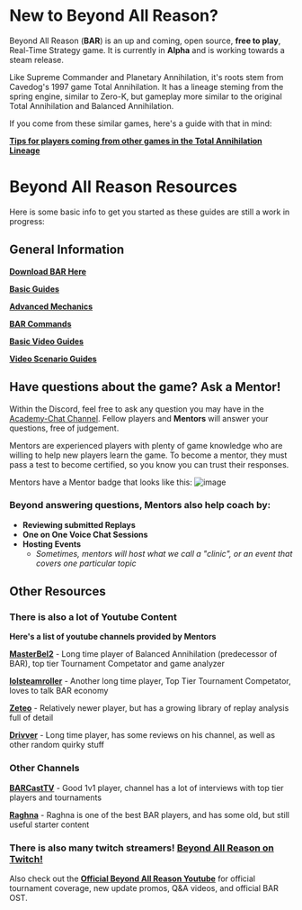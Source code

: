 # New to Beyond All Reason?

Beyond All Reason (**BAR**) is an up and coming, open source, __free to play__, Real-Time Strategy game.
It is currently in **Alpha** and is working towards a steam release.

Like Supreme Commander and Planetary Annihilation, it's roots stem from Cavedog's 1997 game Total Annihilation. It has a lineage steming from the spring engine, similar to Zero-K, but gameplay more similar to the original Total Annihilation and Balanced Annihilation.

If you come from these similar games, here's a guide with that in mind:

[**Tips for players coming from other games in the Total Annihilation Lineage**](https://www.beyondallreason.info/news/tips-for-supreme-commander-total-planetary-annihilation-players-to-quickly-grasp-bar-gameplay)

# Beyond All Reason Resources
Here is some basic info to get you started as these guides are still a work in progress:

## General Information
[**Download BAR Here**](https://www.beyondallreason.info/download)

[**Basic Guides**](https://www.beyondallreason.info/guides)

[**Advanced Mechanics**](https://www.beyondallreason.info/guide/important-knowledge-on-advanced-mechanics)

[**BAR Commands**](https://www.beyondallreason.info/commands-20)

[**Basic Video Guides**](https://www.youtube.com/playlist?list=PL9ijWAhxNikJypATiYwBIx5WecRvcCNU8)

[**Video Scenario Guides**](https://www.youtube.com/playlist?list=PL9ijWAhxNikIYl_gZOyW5ri9uBU60UyZY)

## Have questions about the game? Ask a Mentor!

Within the Discord, feel free to ask any question you may have in the [Academy-Chat Channel](https://discord.com/channels/549281623154229250/1090730219356307496). Fellow players and **Mentors** will answer your questions, free of judgement.

Mentors are experienced players with plenty of game knowledge who are willing to help new players learn the game. To become a mentor, they must pass a test to become certified, so you know you can trust their responses.

Mentors have a Mentor badge that looks like this: ![image](https://github.com/Zete0/Guides/assets/47950648/89dea2ee-e40a-45ad-a7ab-a06b97c7a91d)

### Beyond answering questions, Mentors also help coach by:
- **Reviewing submitted Replays**
- **One on One Voice Chat Sessions**
- **Hosting Events**
	- *Sometimes, mentors will host what we call a "clinic", or an event that covers one particular topic*

## Other Resources

### **There is also a lot of Youtube Content**
**Here's a list of youtube channels provided by Mentors**

[**MasterBel2**](https://www.youtube.com/@MasterBel2) - Long time player of Balanced Annihilation (predecessor of BAR), top tier Tournament Competator and game analyzer

[**lolsteamroller**](https://www.youtube.com/@lolsteamroller) - Another long time player, Top Tier Tournament Competator, loves to talk BAR economy

[**Zeteo**](https://www.youtube.com/@Zeteo-/playlists?view=50&sort=dd&shelf_id=2) - Relatively newer player, but has a growing library of replay analysis full of detail

[**Drivver**](https://www.youtube.com/@drivver4470) - Long time player, has some reviews on his channel, as well as other random quirky stuff

### Other Channels

[**BARCastTV**](https://www.youtube.com/@BARCastTV) - Good 1v1 player, channel has a lot of interviews with top tier players and tournaments

[**Raghna**](https://www.youtube.com/@raghna) - Raghna is one of the best BAR players, and has some old, but still useful starter content

### There is also many twitch streamers! [Beyond All Reason on Twitch!](https://www.twitch.tv/directory/category/beyond-all-reason)
Also check out the [**Official Beyond All Reason Youtube**](https://www.youtube.com/@BeyondAllReason) for official tournament coverage, new update promos, Q&A videos, and official BAR OST.
